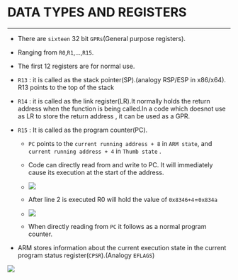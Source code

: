 # DATA TYPES AND REGISTERS
---

- There are `sixteen` 32 bit `GPRs`(General purpose registers).

- Ranging from `R0`,`R1`,...,`R15`.

- The first 12 registers are for normal use.

- `R13` : it is called as the stack pointer(SP).(analogy RSP/ESP in x86/x64). R13 points to the top of the stack

- `R14` : it is called as the link register(LR).It normally holds the return address when the function is being called.In a code which doesnot use as LR to store the return address , it can be used as a GPR.

- `R15` : It is called as the program counter(PC).
    - `PC` points to the `current running address + 8` in `ARM state`, and `current running address + 4` in `Thumb state` .
    - Code can directly read from and write to PC. It will immediately cause its execution at the start of the address.

    - ![](/RE_concepts/ARM/pic/arm1.png)

    - After line 2 is executed R0 will hold the value of `0x8346+4`=`0x834a`

    - ![](/RE_concepts/ARM/pic/arm2.png)

    - When directly reading from `PC` it follows as a normal program counter.

- ARM stores information about the current execution state in the current program status register(`CPSR`).(Analogy `EFLAGS`)

![](/RE_concepts/ARM/pic/arm3.png)